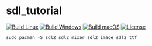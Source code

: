 # sdl_tutorial

[![Build Linux](https://github.com/pascal-1609/sdl_tutorial/workflows/Build%20Linux/badge.svg)](https://github.com/pascal-1609/sdl_tutorial/actions/workflows/build_linux.yml)
[![Build Windows](https://github.com/pascal-1609/sdl_tutorial/workflows/Build%20Windows/badge.svg)](https://github.com/pascal-1609/sdl_tutorial/actions/workflows/build_windows.yml)
[![Build macOS](https://github.com/pascal-1609/sdl_tutorial/workflows/Build%20macOS/badge.svg)](https://github.com/pascal-1609/sdl_tutorial/actions/workflows/build_macos.yml)
[![License](https://img.shields.io/badge/license-MIT-yellow)](https://github.com/pascal-1609/sdl_tutorial/blob/master/LICENSE)

`sudo pacman -S sdl2 sdl2_mixer sdl2_image sdl2_ttf`

